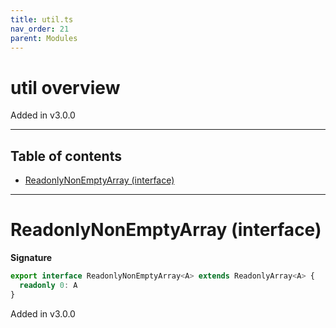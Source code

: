 ```yaml
---
title: util.ts
nav_order: 21
parent: Modules
---
```


# util overview

Added in v3.0.0

---

<h2 class="text-delta">Table of contents</h2>

- [ReadonlyNonEmptyArray (interface)](#readonlynonemptyarray-interface)

---

# ReadonlyNonEmptyArray (interface)

**Signature**

```ts
export interface ReadonlyNonEmptyArray<A> extends ReadonlyArray<A> {
  readonly 0: A
}
```

Added in v3.0.0
